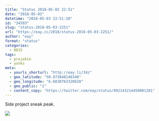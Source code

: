 ```yaml
---
title: "Status 2018-05-03 22:51"
date: "2018-05-03"
datetime: "2018-05-03 22:51:20"
id: "34593"
slug: "status-2018-05-03-2251"
url: "https://eay.cc/2018/status-2018-05-03-2251/"
author: "eay"
format: "status"
categories:
  - 0815
tags:
  - projekte
  - yonks
meta:
  - yourls_shorturl: "http://eay.li/34z"
  - geo_latitude: "50.973848140348"
  - geo_longitude: "6.6830763320628"
  - geo_public: "1"
  - content_copy: "https://twitter.com/eay/status/992143214458081281"
---
```


Side project sneak peak.

![](https://eay.cc/uploads/2018/side-project-sneak-peak.png)

